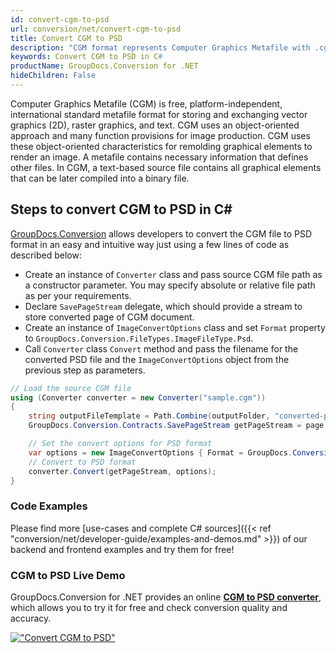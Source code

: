 ```yaml
---
id: convert-cgm-to-psd
url: conversion/net/convert-cgm-to-psd
title: Convert CGM to PSD
description: "CGM format represents Computer Graphics Metafile with .cgm extension. Learn how to convert CGM to PSD file programmatically in C# language using GroupDocs.Conversion for .NET library."
keywords: Convert CGM to PSD in C#
productName: GroupDocs.Conversion for .NET
hideChildren: False
---
```


Computer Graphics Metafile (CGM) is free, platform-independent, international standard metafile format for storing and exchanging vector graphics (2D), raster graphics, and text. CGM uses an object-oriented approach and many function provisions for image production. CGM uses these object-oriented characteristics for remolding graphical elements to render an image. A metafile contains necessary information that defines other files. In CGM, a text-based source file contains all graphical elements that can be later compiled into a binary file.

## Steps to convert CGM to PSD in C#

[GroupDocs.Conversion](https://products.groupdocs.com/conversion/net) allows developers to convert the CGM file to PSD format in an easy and intuitive way just using a few lines of code as described below:

* Create an instance of `Converter` class and pass source CGM file path as a constructor parameter. You may specify absolute or relative file path as per your requirements. 
* Declare `SavePageStream` delegate, which should provide a stream to store converted page of CGM document.
* Create an instance of `ImageConvertOptions` class and set `Format` property to `GroupDocs.Conversion.FileTypes.ImageFileType.Psd`.
* Call `Converter` class `Convert` method and pass the filename for the converted PSD file and the `ImageConvertOptions` object from the previous step as parameters.

```csharp
// Load the source CGM file
using (Converter converter = new Converter("sample.cgm"))
{
    string outputFileTemplate = Path.Combine(outputFolder, "converted-page-{0}.psd");
    GroupDocs.Conversion.Contracts.SavePageStream getPageStream = page => new FileStream(string.Format(outputFileTemplate, page), FileMode.Create);

    // Set the convert options for PSD format
    var options = new ImageConvertOptions { Format = GroupDocs.Conversion.FileTypes.ImageFileType.Psd };   
    // Convert to PSD format
    converter.Convert(getPageStream, options);
}
```

### Code Examples

Please find more [use-cases and complete C# sources]({{< ref "conversion/net/developer-guide/examples-and-demos.md" >}}) of our backend and frontend examples and try them for free!

### CGM to PSD Live Demo

GroupDocs.Conversion for .NET provides an online [**CGM to PSD converter**](https://products.groupdocs.app/conversion/cgm-to-psd), which allows you to try it for free and check conversion quality and accuracy.

[!["Convert CGM to PSD"](conversion/net/images/convert-to-psd/convert-cgm-to-psd.png)](https://products.groupdocs.app/conversion/cgm-to-psd)
